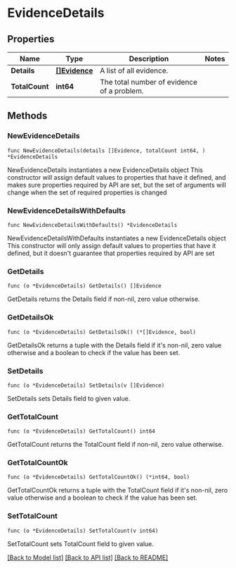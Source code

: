 # EvidenceDetails

## Properties

Name | Type | Description | Notes
------------ | ------------- | ------------- | -------------
**Details** | [**[]Evidence**](Evidence.md) | A list of all evidence. | 
**TotalCount** | **int64** | The total number of evidence of a problem. | 

## Methods

### NewEvidenceDetails

`func NewEvidenceDetails(details []Evidence, totalCount int64, ) *EvidenceDetails`

NewEvidenceDetails instantiates a new EvidenceDetails object
This constructor will assign default values to properties that have it defined,
and makes sure properties required by API are set, but the set of arguments
will change when the set of required properties is changed

### NewEvidenceDetailsWithDefaults

`func NewEvidenceDetailsWithDefaults() *EvidenceDetails`

NewEvidenceDetailsWithDefaults instantiates a new EvidenceDetails object
This constructor will only assign default values to properties that have it defined,
but it doesn't guarantee that properties required by API are set

### GetDetails

`func (o *EvidenceDetails) GetDetails() []Evidence`

GetDetails returns the Details field if non-nil, zero value otherwise.

### GetDetailsOk

`func (o *EvidenceDetails) GetDetailsOk() (*[]Evidence, bool)`

GetDetailsOk returns a tuple with the Details field if it's non-nil, zero value otherwise
and a boolean to check if the value has been set.

### SetDetails

`func (o *EvidenceDetails) SetDetails(v []Evidence)`

SetDetails sets Details field to given value.


### GetTotalCount

`func (o *EvidenceDetails) GetTotalCount() int64`

GetTotalCount returns the TotalCount field if non-nil, zero value otherwise.

### GetTotalCountOk

`func (o *EvidenceDetails) GetTotalCountOk() (*int64, bool)`

GetTotalCountOk returns a tuple with the TotalCount field if it's non-nil, zero value otherwise
and a boolean to check if the value has been set.

### SetTotalCount

`func (o *EvidenceDetails) SetTotalCount(v int64)`

SetTotalCount sets TotalCount field to given value.



[[Back to Model list]](../README.md#documentation-for-models) [[Back to API list]](../README.md#documentation-for-api-endpoints) [[Back to README]](../README.md)


